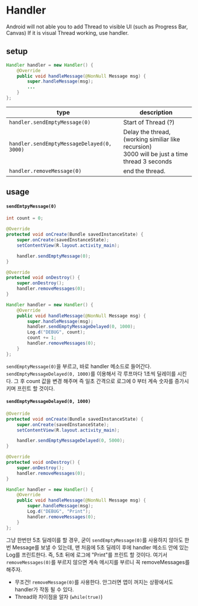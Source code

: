 # Handler
Android will not able you to add Thread to visible UI (such as Progress Bar, Canvas)
If it is visual Thread working, use handler.

## setup
```JAVA
Handler handler = new Handler() {
    @Override
    public void handleMessage(@NonNull Message msg) {
        super.handleMessage(msg);
        ...
    }
};
```

|type|description|
|-|-|
|```handler.sendEmptyMessage(0)```|Start of Thread (?)|
|```handler.sendEmptyMessageDelayed(0, 3000)```|Delay the thread, (working similiar like recursion) <br> 3000 will be just a time thread 3 seconds|
|```handler.removeMessage(0)```|end the thread.|

## usage
#### ```sendEmtpyMessage(0)```
```Java
int count = 0;

@Override
protected void onCreate(Bundle savedInstanceState) {
    super.onCreate(savedInstanceState);
    setContentView(R.layout.activity_main);

    handler.sendEmptyMessage(0);
}

@Override
protected void onDestroy() {
    super.onDestroy();
    handler.removeMessages(0);
}

Handler handler = new Handler() {
    @Override
    public void handleMessage(@NonNull Message msg) {
        super.handleMessage(msg);
        handler.sendEmptyMessageDelayed(0, 1000);
        Log.d("DEBUG", count);
        count += 1;
        handler.removeMessages(0);
    }
};
```
```sendEmptyMessage(0)```을 부르고, 바로 handler 메소드로 들어간다. ```sendEmptyMessageDelayed(0, 1000)```를 이용해서 각 루프마다 1초씩 딜레이를 시킨다. 그 후 count 값을 변경 해주며
즉 일초 간격으로 로그에 0 부터 계속 숫자를 증가시키며 프린트 할 것이다.

#### ```sendEmptyMessageDelayed(0, 1000)```
```Java
@Override
protected void onCreate(Bundle savedInstanceState) {
    super.onCreate(savedInstanceState);
    setContentView(R.layout.activity_main);

    handler.sendEmptyMessageDelayed(0, 5000);
}

@Override
protected void onDestroy() {
    super.onDestroy();
    handler.removeMessages(0);
}

Handler handler = new Handler() {
    @Override
    public void handleMessage(@NonNull Message msg) {
        super.handleMessage(msg);
        Log.d("DEBUG", "Print");
        handler.removeMessages(0);
    }
};
```
그냥 한번만 5초 딜레이를 할 경우, 굳이 ```sendEmptyMessage(0)```를 사용하지 않아도 한번 Message를 보낼 수 있는데, 맨 처음에 5초 딜레이 후에 handler 메소드 안에 있는 Log를 프린트한다.
즉, 5초 뒤에 로그에 "Print"를 프린트 할 것이다.
여기서 ```removeMessages(0)```를 부르지 않으면 계속 메시지를 부르니 꼭 removeMessages를 해주자. 

* 무조건! ```removeMessage(0)```를 사용한다. 안그러면 앱이 꺼지는 상황에서도 handler가 작동 될 수 있다. 
* Thread와 차이점을 알자 (```while(true)```)
